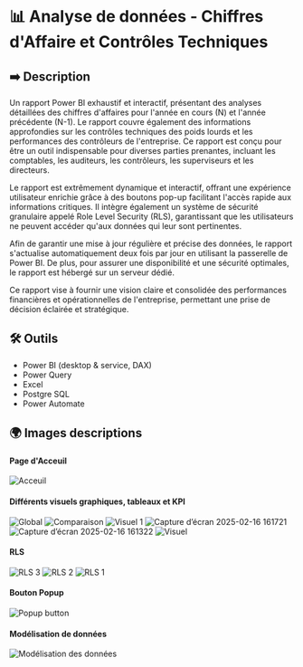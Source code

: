   # 📊 Analyse de données - Chiffres d'Affaire et Contrôles Techniques
  
  ## ➡️ Description 

  Un rapport Power BI exhaustif et interactif, présentant des analyses détaillées des chiffres d'affaires pour l'année en cours (N) et l'année précédente (N-1). Le rapport couvre également des informations approfondies sur les contrôles techniques des poids lourds et les performances des contrôleurs de l'entreprise. Ce rapport est conçu pour être un outil indispensable pour diverses parties prenantes, incluant les comptables, les auditeurs, les contrôleurs, les superviseurs et les directeurs.

  Le rapport est extrêmement dynamique et interactif, offrant une expérience utilisateur enrichie grâce à des boutons pop-up facilitant l'accès rapide aux informations critiques. Il intègre également un système de sécurité granulaire appelé Role Level Security (RLS), garantissant que les utilisateurs ne peuvent accéder qu'aux données qui leur sont pertinentes.

  Afin de garantir une mise à jour régulière et précise des données, le rapport s'actualise automatiquement deux fois par jour en utilisant la passerelle de Power BI. De plus, pour assurer une disponibilité et une sécurité optimales, le rapport est hébergé sur un serveur dédié.

  Ce rapport vise à fournir une vision claire et consolidée des performances financières et opérationnelles de l'entreprise, permettant une prise de décision éclairée et stratégique. 

  ## 🛠 Outils

  - Power BI (desktop & service, DAX)
  - Power Query
  - Excel
  - Postgre SQL
  - Power Automate

  ## 🌍 Images descriptions

  #### Page d'Acceuil 
![Acceuil](https://github.com/user-attachments/assets/9825fe85-f7ae-461f-b158-3d3d8094e9aa)

  #### Différents visuels graphiques, tableaux et KPI
![Global](https://github.com/user-attachments/assets/be4502da-e297-4dd5-8b70-691576781f82)
![Comparaison](https://github.com/user-attachments/assets/0af77414-5c2b-47c1-b293-bbafe9efd8a3)
![Visuel 1](https://github.com/user-attachments/assets/a1e130d0-24bd-41c5-8b1c-c431b6018f8f)
![Capture d’écran 2025-02-16 161721](https://github.com/user-attachments/assets/cfffbb4a-cd00-4bd2-8ae7-2adc73c2e058)
![Capture d’écran 2025-02-16 161322](https://github.com/user-attachments/assets/a8ed6dbd-43dd-4ed4-8b97-211979dec2bb)
![Visuel](https://github.com/user-attachments/assets/789ab3f4-10e8-4999-aa00-0259522ac06e)

  #### RLS
![RLS 3](https://github.com/user-attachments/assets/570d4fda-627c-4ca0-85f3-f6b619551aeb)
![RLS 2](https://github.com/user-attachments/assets/74167efb-4dae-4a41-af03-4da8ed675854)
![RLS 1](https://github.com/user-attachments/assets/9b5b5c67-82cb-4ad8-ba59-00f70c732289)

  #### Bouton Popup
![Popup button](https://github.com/user-attachments/assets/391c87aa-d1c8-4fdc-9961-f842fd514309)
  
  #### Modélisation de données
![Modélisation des données](https://github.com/user-attachments/assets/2bafb124-6b6d-4ec7-884a-d1b6e7cb4f27)
